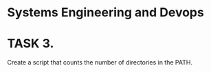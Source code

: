 # Systems Engineering and Devops
# TASK 3.
Create a script that counts the number of directories in the PATH.
